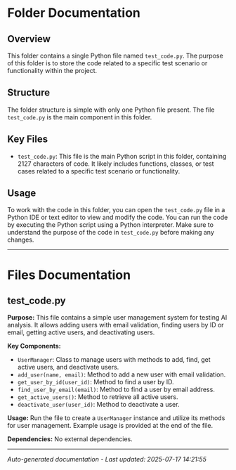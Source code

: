 # Folder Documentation

## Overview
This folder contains a single Python file named `test_code.py`. The purpose of this folder is to store the code related to a specific test scenario or functionality within the project.

## Structure
The folder structure is simple with only one Python file present. The file `test_code.py` is the main component in this folder.

## Key Files
- `test_code.py`: This file is the main Python script in this folder, containing 2127 characters of code. It likely includes functions, classes, or test cases related to a specific test scenario or functionality.

## Usage
To work with the code in this folder, you can open the `test_code.py` file in a Python IDE or text editor to view and modify the code. You can run the code by executing the Python script using a Python interpreter. Make sure to understand the purpose of the code in `test_code.py` before making any changes.

---

# Files Documentation

## test_code.py

**Purpose:** This file contains a simple user management system for testing AI analysis. It allows adding users with email validation, finding users by ID or email, getting active users, and deactivating users.

**Key Components:**
- `UserManager`: Class to manage users with methods to add, find, get active users, and deactivate users.
- `add_user(name, email)`: Method to add a new user with email validation.
- `get_user_by_id(user_id)`: Method to find a user by ID.
- `find_user_by_email(email)`: Method to find a user by email address.
- `get_active_users()`: Method to retrieve all active users.
- `deactivate_user(user_id)`: Method to deactivate a user.

**Usage:** Run the file to create a `UserManager` instance and utilize its methods for user management. Example usage is provided at the end of the file.

**Dependencies:** No external dependencies.

---
*Auto-generated documentation - Last updated: 2025-07-17 14:21:55*
